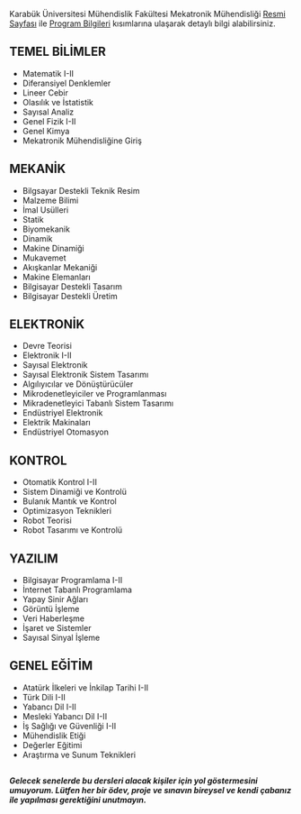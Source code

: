 Karabük Üniversitesi Mühendislik Fakültesi Mekatronik Mühendisliği [Resmi Sayfası](https://muh.karabuk.edu.tr/mekatronik)
ile [Program Bilgileri](https://obs.karabuk.edu.tr/oibs/bologna/index.aspx?lang=tr&curOp=showPac&curUnit=0200&curSunit=305) kısımlarına ulaşarak detaylı bilgi alabilirsiniz.

## TEMEL BİLİMLER
- Matematik I-II
- Diferansiyel Denklemler
- Lineer Cebir
- Olasılık ve İstatistik
- Sayısal Analiz
- Genel Fizik I-II
- Genel Kimya
- Mekatronik Mühendisliğine Giriş

## MEKANİK
- Bilgsayar Destekli Teknik Resim
- Malzeme Bilimi
- İmal Usülleri
- Statik
- Biyomekanik
- Dinamik
- Makine Dinamiği
- Mukavemet
- Akışkanlar Mekaniği
- Makine Elemanları
- Bilgisayar Destekli Tasarım
- Bilgisayar Destekli Üretim

## ELEKTRONİK
- Devre Teorisi
- Elektronik I-II
- Sayısal Elektronik
- Sayısal Elektronik Sistem Tasarımı
- Algılıyıcılar ve Dönüştürücüler
- Mikrodenetleyiciler ve Programlanması
- Mikradenetleyici Tabanlı Sistem Tasarımı
- Endüstriyel Elektronik
- Elektrik Makinaları
- Endüstriyel Otomasyon

## KONTROL
- Otomatik Kontrol I-II
- Sistem Dinamiği ve Kontrolü
- Bulanık Mantık ve Kontrol
- Optimizasyon Teknikleri
- Robot Teorisi
- Robot Tasarımı ve Kontrolü

## YAZILIM
- Bilgisayar Programlama I-II
- İnternet Tabanlı Programlama
- Yapay Sinir Ağları
- Görüntü İşleme
- Veri Haberleşme
- İşaret ve Sistemler
- Sayısal Sinyal İşleme

## GENEL EĞİTİM
- Atatürk İlkeleri ve İnkilap Tarihi I-II
- Türk Dili I-II
- Yabancı Dil I-II
- Mesleki Yabancı Dil I-II
- İş Sağlığı ve Güvenliği I-II
- Mühendislik Etiği
- Değerler Eğitimi
- Araştırma ve Sunum Teknikleri

##
***Gelecek senelerde bu dersleri alacak kişiler için yol göstermesini umuyorum. Lütfen her bir ödev, proje ve sınavın bireysel ve kendi çabanız ile yapılması gerektiğini unutmayın.*** 
##
